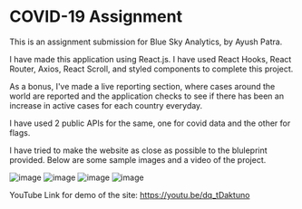 # COVID-19 Assignment
This is an assignment submission for Blue Sky Analytics, by Ayush Patra.

I have made this application using React.js. I have used React Hooks, React Router, Axios, React Scroll, and styled components to complete this project.

As a bonus, I've made a live reporting section, where cases around the world are reported and the application checks to see if there has been an increase in active cases for each country everyday.

I have used 2 public APIs for the same, one for covid data and the other for flags.

I have tried to make the website as close as possible to the bluleprint provided. Below are some sample images and a video of the project.

![image](https://user-images.githubusercontent.com/62289380/127522480-80a3f6df-62ec-4214-b184-bb0c3c830d1c.png)
![image](https://user-images.githubusercontent.com/62289380/127522549-9d190f3b-d6db-41c2-8a6f-3f96b1e30ff6.png)
![image](https://user-images.githubusercontent.com/62289380/127522590-cc5a40ec-0e3b-4f73-b59a-77ea4979c884.png)
![image](https://user-images.githubusercontent.com/62289380/127522703-e379d837-0c07-4580-813c-363bc208b5c9.png)

YouTube Link for demo of the site: https://youtu.be/dq_tDaktuno
